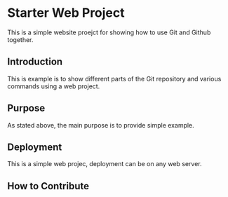 # Starter Web Project

This is a simple website proejct for showing how to use Git and Github together.

## Introduction

This is example is to show different parts of the Git repository and various commands using a web project.

## Purpose

As stated above, the main purpose is to provide simple example.

## Deployment

This is a simple web projec, deployment can be on any web server.
## How to Contribute